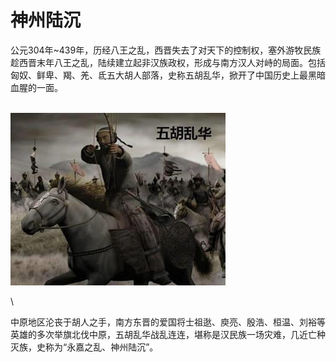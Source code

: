 # 神州陆沉

公元304年\~439年，历经八王之乱，西晋失去了对天下的控制权，塞外游牧民族趁西晋末年八王之乱，陆续建立起非汉族政权，形成与南方汉人对峙的局面。包括匈奴、鲜卑、羯、羌、氐五大胡人部落，史称五胡乱华，掀开了中国历史上最黑暗血腥的一面。

\
![](../.gitbook/assets/image.png)

\


中原地区沦丧于胡人之手，南方东晋的爱国将士祖逖、庾亮、殷浩、桓温、刘裕等英雄的多次举旗北伐中原，五胡乱华战乱连连，堪称是汉民族一场灾难，几近亡种灭族，史称为“永嘉之乱、神州陆沉”。
